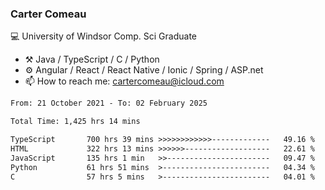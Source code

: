 ### Carter Comeau

💻 University of Windsor Comp. Sci Graduate

- ⚒️ Java / TypeScript / C / Python
- ⚙️ Angular / React / React Native / Ionic / Spring / ASP.net
- 📫 How to reach me: cartercomeau@icloud.com

<!--START_SECTION:waka-->

```txt
From: 21 October 2021 - To: 02 February 2025

Total Time: 1,425 hrs 14 mins

TypeScript       700 hrs 39 mins >>>>>>>>>>>>-------------   49.16 %
HTML             322 hrs 13 mins >>>>>>-------------------   22.61 %
JavaScript       135 hrs 1 min   >>-----------------------   09.47 %
Python           61 hrs 51 mins  >------------------------   04.34 %
C                57 hrs 5 mins   >------------------------   04.01 %
```

<!--END_SECTION:waka-->
